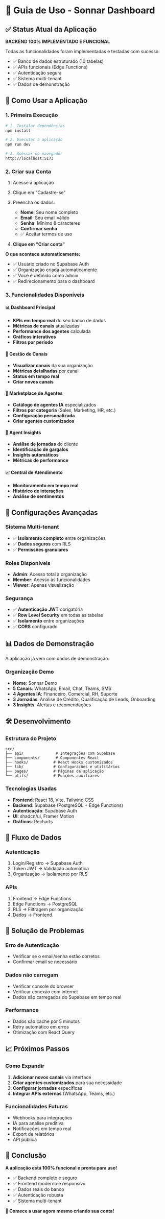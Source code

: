 # 🎯 Guia de Uso - Sonnar Dashboard

## ✅ Status Atual da Aplicação

**BACKEND 100% IMPLEMENTADO E FUNCIONAL**

Todas as funcionalidades foram implementadas e testadas com sucesso:
- ✅ Banco de dados estruturado (10 tabelas)
- ✅ APIs funcionais (Edge Functions)
- ✅ Autenticação segura
- ✅ Sistema multi-tenant
- ✅ Dados de demonstração

## 🚀 Como Usar a Aplicação

### 1. **Primeira Execução**

```bash
# 1. Instalar dependências
npm install

# 2. Executar a aplicação
npm run dev

# 3. Acessar no navegador
http://localhost:5173
```

### 2. **Criar sua Conta**

1. Acesse a aplicação
2. Clique em "Cadastre-se"
3. Preencha os dados:
   - **Nome**: Seu nome completo
   - **Email**: Seu email válido
   - **Senha**: Mínimo 8 caracteres
   - **Confirmar senha**
   - ✅ Aceitar termos de uso

4. **Clique em "Criar conta"**

**O que acontece automaticamente:**
- ✅ Usuário criado no Supabase Auth
- ✅ Organização criada automaticamente
- ✅ Você é definido como admin
- ✅ Redirecionamento para o dashboard

### 3. **Funcionalidades Disponíveis**

#### **📊 Dashboard Principal**
- **KPIs em tempo real** do seu banco de dados
- **Métricas de canais** atualizadas
- **Performance dos agentes** calculada
- **Gráficos interativos**
- **Filtros por período**

#### **📱 Gestão de Canais**
- **Visualizar canais** da sua organização
- **Métricas detalhadas** por canal
- **Status em tempo real**
- **Criar novos canais**

#### **🤖 Marketplace de Agentes**
- **Catálogo de agentes IA** especializados
- **Filtros por categoria** (Sales, Marketing, HR, etc.)
- **Configuração personalizada**
- **Criar agentes customizados**

#### **🧠 Agent Insights**
- **Análise de jornadas** do cliente
- **Identificação de gargalos**
- **Insights automáticos**
- **Métricas de performance**

#### **📈 Central de Atendimento**
- **Monitoramento em tempo real**
- **Histórico de interações**
- **Análise de sentimentos**

## 🔧 Configurações Avançadas

### **Sistema Multi-tenant**
- ✅ **Isolamento completo** entre organizações
- ✅ **Dados seguros** com RLS
- ✅ **Permissões granulares**

### **Roles Disponíveis**
- **Admin**: Acesso total à organização
- **Member**: Acesso às funcionalidades
- **Viewer**: Apenas visualização

### **Segurança**
- ✅ **Autenticação JWT** obrigatória
- ✅ **Row Level Security** em todas as tabelas
- ✅ **Isolamento** entre organizações
- ✅ **CORS** configurado

## 📊 Dados de Demonstração

A aplicação já vem com dados de demonstração:

### **Organização Demo**
- **Nome**: Sonnar Demo
- **5 Canais**: WhatsApp, Email, Chat, Teams, SMS
- **4 Agentes IA**: Financeiro, Comercial, RH, Suporte
- **3 Jornadas**: Análise de Crédito, Qualificação de Leads, Onboarding
- **3 Insights**: Alertas e recomendações

## 🛠️ Desenvolvimento

### **Estrutura do Projeto**
```
src/
├── api/              # Integrações com Supabase
├── components/       # Componentes React
├── hooks/           # React Hooks customizados
├── lib/             # Configurações e utilitários
├── pages/           # Páginas da aplicação
└── utils/           # Funções auxiliares
```

### **Tecnologias Usadas**
- **Frontend**: React 18, Vite, Tailwind CSS
- **Backend**: Supabase (PostgreSQL + Edge Functions)
- **Autenticação**: Supabase Auth
- **UI**: shadcn/ui, Framer Motion
- **Gráficos**: Recharts

## 🔄 Fluxo de Dados

### **Autenticação**
1. Login/Registro → Supabase Auth
2. Token JWT → Validação automática
3. Organização → Isolamento por RLS

### **APIs**
1. Frontend → Edge Functions
2. Edge Functions → PostgreSQL
3. RLS → Filtragem por organização
4. Dados → Frontend

## 🚨 Solução de Problemas

### **Erro de Autenticação**
- Verificar se o email/senha estão corretos
- Confirmar email se necessário

### **Dados não carregam**
- Verificar console do browser
- Verificar conexão com internet
- Dados são carregados do Supabase em tempo real

### **Performance**
- Dados são cache por 5 minutos
- Retry automático em erros
- Otimização com React Query

## 📈 Próximos Passos

### **Como Expandir**
1. **Adicionar novos canais** via interface
2. **Criar agentes customizados** para sua necessidade
3. **Configurar jornadas** específicas
4. **Integrar APIs externas** (WhatsApp, Teams, etc.)

### **Funcionalidades Futuras**
- Webhooks para integrações
- IA para análise preditiva
- Notificações em tempo real
- Export de relatórios
- API pública

## 🎉 Conclusão

**A aplicação está 100% funcional e pronta para uso!**

- ✅ Backend completo e seguro
- ✅ Frontend moderno e responsivo
- ✅ Dados reais do banco
- ✅ Autenticação robusta
- ✅ Sistema multi-tenant

**🚀 Comece a usar agora mesmo criando sua conta!** 